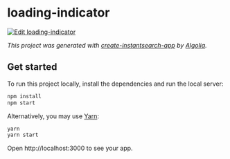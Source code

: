 # loading-indicator

[![Edit loading-indicator](https://codesandbox.io/static/img/play-codesandbox.svg)](https://codesandbox.io/p/sandbox/github/algolia/doc-code-samples/tree/master/angular-instantsearch/loading-indicator)

_This project was generated with [create-instantsearch-app](https://github.com/algolia/create-instantsearch-app) by [Algolia](https://algolia.com)._

## Get started

To run this project locally, install the dependencies and run the local server:

```sh
npm install
npm start
```

Alternatively, you may use [Yarn](https://http://yarnpkg.com/):

```sh
yarn
yarn start
```

Open http://localhost:3000 to see your app.
